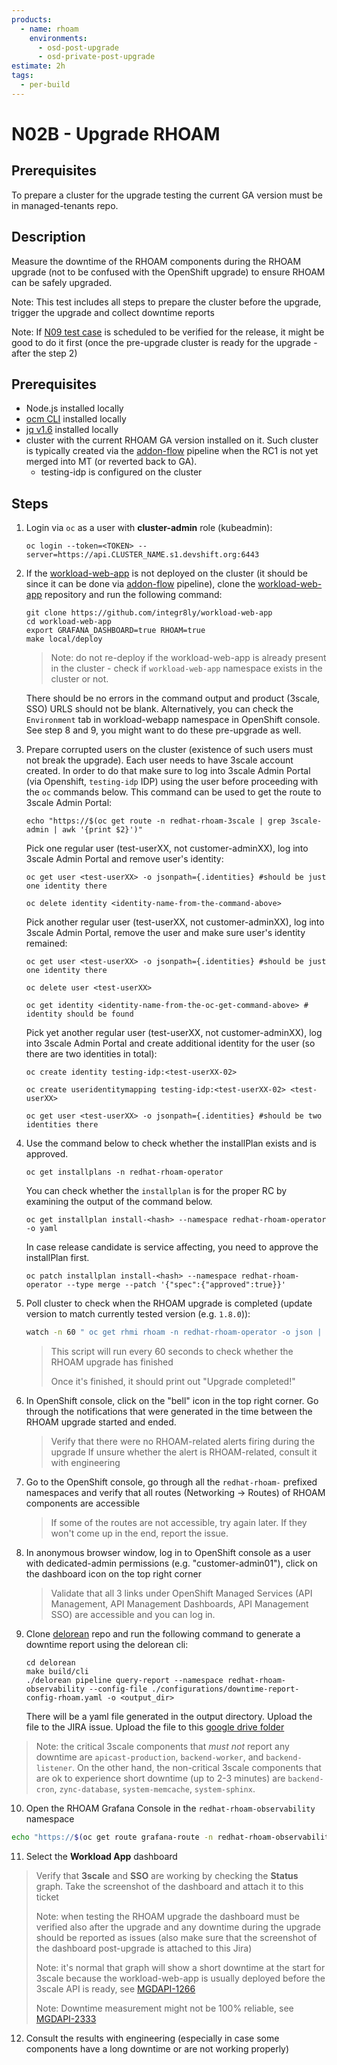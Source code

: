 ```yaml
---
products:
  - name: rhoam
    environments:
      - osd-post-upgrade
      - osd-private-post-upgrade
estimate: 2h
tags:
  - per-build
---
```


# N02B - Upgrade RHOAM

## Prerequisites

To prepare a cluster for the upgrade testing the current GA version must be in managed-tenants repo.

## Description

Measure the downtime of the RHOAM components during the RHOAM upgrade (not to be confused with the OpenShift upgrade) to ensure RHOAM can be safely upgraded.

Note: This test includes all steps to prepare the cluster before the upgrade, trigger the upgrade and collect downtime reports

Note: If [N09 test case](https://github.com/integr8ly/integreatly-operator/blob/master/test-cases/tests/upgrade/n09-verify-that-upgrades-rollout-can-be-paused.md) is scheduled to be verified for the release, it might be good to do it first (once the pre-upgrade cluster is ready for the upgrade - after the step 2)

## Prerequisites

- Node.js installed locally
- [ocm CLI](https://github.com/openshift-online/ocm-cli/releases) installed locally
- [jq v1.6](https://github.com/stedolan/jq/releases) installed locally
- cluster with the current RHOAM GA version installed on it. Such cluster is typically created via the [addon-flow](https://master-jenkins-csb-intly.apps.ocp-c1.prod.psi.redhat.com/job/ManagedAPI/job/managed-api-install-addon-flow) pipeline when the RC1 is not yet merged into MT (or reverted back to GA).
  - testing-idp is configured on the cluster

## Steps

1. Login via `oc` as a user with **cluster-admin** role (kubeadmin):

   ```
   oc login --token=<TOKEN> --server=https://api.CLUSTER_NAME.s1.devshift.org:6443
   ```

2. If the [workload-web-app](https://github.com/integr8ly/workload-web-app) is not deployed on the cluster (it should be since it can be done via [addon-flow](https://master-jenkins-csb-intly.apps.ocp-c1.prod.psi.redhat.com/job/ManagedAPI/job/managed-api-install-addon-flow) pipeline), clone the [workload-web-app](https://github.com/integr8ly/workload-web-app) repository and run the following command:

   ```
   git clone https://github.com/integr8ly/workload-web-app
   cd workload-web-app
   export GRAFANA_DASHBOARD=true RHOAM=true
   make local/deploy
   ```

   > Note: do not re-deploy if the workload-web-app is already present in the cluster - check if `workload-web-app` namespace exists in the cluster or not.

   There should be no errors in the command output and product (3scale, SSO) URLS should not be blank. Alternatively, you can check the `Environment` tab in workload-webapp namespace in OpenShift console. See step 8 and 9, you might want to do these pre-upgrade as well.

3. Prepare corrupted users on the cluster (existence of such users must not break the upgrade). Each user needs to have 3scale account created. In order to do that make sure to log into 3scale Admin Portal (via Openshift, `testing-idp` IDP) using the user before proceeding with the `oc` commands below. This command can be used to get the route to 3scale Admin Portal:

   ```
   echo "https://$(oc get route -n redhat-rhoam-3scale | grep 3scale-admin | awk '{print $2}')"
   ```

   Pick one regular user (test-userXX, not customer-adminXX), log into 3scale Admin Portal and remove user's identity:

   ```
   oc get user <test-userXX> -o jsonpath={.identities} #should be just one identity there

   oc delete identity <identity-name-from-the-command-above>
   ```

   Pick another regular user (test-userXX, not customer-adminXX), log into 3scale Admin Portal, remove the user and make sure user's identity remained:

   ```
   oc get user <test-userXX> -o jsonpath={.identities} #should be just one identity there

   oc delete user <test-userXX>

   oc get identity <identity-name-from-the-oc-get-command-above> # identity should be found
   ```

   Pick yet another regular user (test-userXX, not customer-adminXX), log into 3scale Admin Portal and create additional identity for the user (so there are two identities in total):

   ```
   oc create identity testing-idp:<test-userXX-02>

   oc create useridentitymapping testing-idp:<test-userXX-02> <test-userXX>

   oc get user <test-userXX> -o jsonpath={.identities} #should be two identities there
   ```

4. Use the command below to check whether the installPlan exists and is approved.

   ```
   oc get installplans -n redhat-rhoam-operator
   ```

   You can check whether the `installplan` is for the proper RC by examining the output of the command below.

   ```
   oc get installplan install-<hash> --namespace redhat-rhoam-operator -o yaml
   ```

   In case release candidate is service affecting, you need to approve the installPlan first.

   ```
   oc patch installplan install-<hash> --namespace redhat-rhoam-operator --type merge --patch '{"spec":{"approved":true}}'
   ```

5. Poll cluster to check when the RHOAM upgrade is completed (update version to match currently tested version (e.g. `1.8.0`)):

   ```bash
   watch -n 60 " oc get rhmi rhoam -n redhat-rhoam-operator -o json | jq -r .status.version | grep -q "1.x.x" && echo 'RHOAM Upgrade completed\!'"
   ```

   > This script will run every 60 seconds to check whether the RHOAM upgrade has finished
   >
   > Once it's finished, it should print out "Upgrade completed!"

6. In OpenShift console, click on the "bell" icon in the top right corner. Go through the notifications that were generated in the time between the RHOAM upgrade started and ended.

   > Verify that there were no RHOAM-related alerts firing during the upgrade
   > If unsure whether the alert is RHOAM-related, consult it with engineering

7. Go to the OpenShift console, go through all the `redhat-rhoam-` prefixed namespaces and verify that all routes (Networking -> Routes) of RHOAM components are accessible

   > If some of the routes are not accessible, try again later. If they won't come up in the end, report the issue.

8. In anonymous browser window, log in to OpenShift console as a user with dedicated-admin permissions (e.g. "customer-admin01"), click on the dashboard icon on the top right corner

   > Validate that all 3 links under OpenShift Managed Services (API Management, API Management Dashboards, API Management SSO) are accessible and you can log in.

9. Clone [delorean](https://github.com/integr8ly/delorean) repo and run the following command to generate a downtime report using the delorean cli:

   ```
   cd delorean
   make build/cli
   ./delorean pipeline query-report --namespace redhat-rhoam-observability --config-file ./configurations/downtime-report-config-rhoam.yaml -o <output_dir>
   ```

   There will be a yaml file generated in the output directory. Upload the file to the JIRA issue. Upload the file to this [google drive folder](https://drive.google.com/drive/folders/10Gn8fMiZGgW_34kHlC2n1qigdfJytCpx?usp=sharing)

> Note: the critical 3scale components that _must not_ report any downtime are `apicast-production`, `backend-worker`, and `backend-listener`. On the other hand, the non-critical 3scale components that are ok to experience short downtime (up to 2-3 minutes) are `backend-cron`, `zync-database`, `system-memcache`, `system-sphinx`.

10. Open the RHOAM Grafana Console in the `redhat-rhoam-observability` namespace

```bash
echo "https://$(oc get route grafana-route -n redhat-rhoam-observability -o=jsonpath='{.spec.host}')"
```

11. Select the **Workload App** dashboard

> Verify that **3scale** and **SSO** are working by checking the **Status** graph.
> Take the screenshot of the dashboard and attach it to this ticket
>
> Note: when testing the RHOAM upgrade the dashboard must be verified also after the upgrade and any downtime during the upgrade should be reported as issues (also make sure that the screenshot of the dashboard post-upgrade is attached to this Jira)
>
> Note: it's normal that graph will show a short downtime at the start for 3scale because the workload-web-app is usually deployed before the 3scale API is ready, see [MGDAPI-1266](https://issues.redhat.com/browse/MGDAPI-1266)
>
> Note: Downtime measurement might not be 100% reliable, see [MGDAPI-2333](https://issues.redhat.com/browse/MGDAPI-2333)

12. Consult the results with engineering (especially in case some components have a long downtime or are not working properly)
